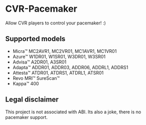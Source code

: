 # CVR-Pacemaker
Allow CVR players to control your pacemaker! :)

## Supported models
- Micra™ MC2AVR1, MC2VR01, MC1AVR1, MC1VR01
- Azure™ W1DR01, W1SR01, W3DR01, W3SR01
- Advisa™ A2DR01, A3SR01
- Adapta™ ADDR01, ADDR03, ADDR06, ADDRL1, ADDRS1
- Attesta™ ATDR01, ATDRS1, ATDRL1, ATSR01
- Revo MRI™ SureScan™
- Kappa™ 400

## Legal disclaimer
This project is not associated with ABI.
Its also a joke, there is no pacemaker support.
